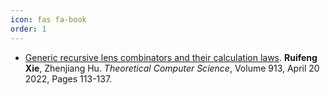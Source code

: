 ```yaml
---
icon: fas fa-book
order: 1
---
```


- [Generic recursive lens combinators and their calculation laws](https://doi.org/10.1016/j.tcs.2022.02.019). **Ruifeng Xie**, Zhenjiang Hu. _Theoretical Computer Science_, Volume 913, April 20 2022, Pages 113-137.
